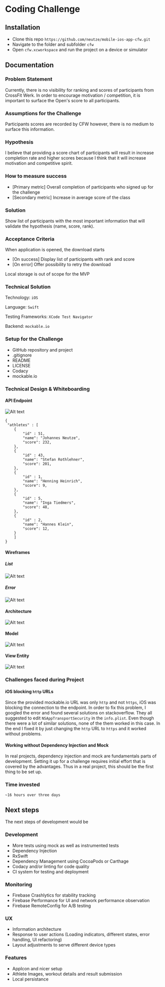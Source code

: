 # Coding Challenge
## Installation
* Clone this repo `https://github.com/neutze/mobile-ios-app-cfw.git`
* Navigate to the folder and subfolder `cfw`
* Open `cfw.xcworkspace` and run the project on a device or simulator
## Documentation
### Problem Statement
Currently, there is no visibility for ranking and scores of participants from CrossFit Werk. In order to encourage motivation / competition, it is important to surface the Open's score to all participants.
### Assumptions for the Challenge
Participants scores are recorded by CFW however, there is no medium to surface this information.
### Hypothesis
I believe that providing a score chart of participants will result in increase completion rate and higher scores because I think that it will increase motivation and competitive spirit.
### How to measure success
* [Primary metric] Overall completion of participants who signed up for the challenge
* [Secondary metric] Increase in average score of the class
### Solution
Show list of participants with the most important information that will validate the hypothesis (name, score, rank).
### Acceptance Criteria
When application is opened, the download starts
* [On success] Display list of participants with rank and score
* [On error] Offer possibility to retry the download

Local storage is out of scope for the MVP
### Technical Solution
Technology: `iOS`

Language: `Swift`

Testing Frameworks: `XCode Test Navigator`

Backend: `mockable.io`
### Setup for the Challenge
* GitHub repository and project
* .gitignore
* README
* LICENSE
* Codacy
* mockable.io
### Technical Design & Whiteboarding
#### API Endpoint
![Alt text](https://github.com/neutze/mobile-ios-app-cfw/blob/master/.whiteboard/api/athletes.png?raw=true "API")

```
{
 "athletes" : [
    {
        "id" : 51,
        "name": "Johannes Neutze",
        "score": 232,
    },
    {
        "id" : 43,
        "name": "Stefan Rothlehner",
        "score": 201,
    },
    {
        "id" : 1,
        "name": "Henning Heinrich",
        "score": 9,
    },
    {
        "id" : 5,
        "name": "Inga Tiedmers",
        "score": 48,
    },
    {
        "id" : 2,
        "name": "Hannes Klein",
        "score": 12,
    }
    ]
}
```
#### Wireframes
##### List
![Alt text](https://github.com/neutze/mobile-ios-app-cfw/blob/master/.whiteboard/wireframes/list.png?raw=true "Wireframe List")
##### Error
![Alt text](https://github.com/neutze/mobile-ios-app-cfw/blob/master/.whiteboard/wireframes/error.png?raw=true "Wireframe Error")
#### Architecture
![Alt text](https://github.com/neutze/mobile-ios-app-cfw/blob/master/.whiteboard/architecture/mvvm.png?raw=true "Architecture")
#### Model
![Alt text](https://github.com/neutze/mobile-ios-app-cfw/blob/master/.whiteboard/model/athlete.png?raw=true "Model")
#### View Entity
![Alt text](https://github.com/neutze/mobile-ios-app-cfw/blob/master/.whiteboard/entity/athlete.png?raw=true "View Entity")
### Challenges faced during Project
#### iOS blocking `http` URLs
Since the provided mockable.io URL was only `http` and not `https`, iOS was blocking the connection to the endpoint. In order to fix this problem, I googled the error and found several solutions on stackoverflow. They all suggested to edit `NSAppTransportSecurity` in the `info.plist`. Even though there were a lot of similar solutions, none of the them worked in this case. In the end I fixed it by just changing the `http` URL to `https` and it worked without problems.
#### Working without Dependency Injection and Mock
In real projects, dependency injection and mock are fundamentals parts of development. Setting it up for a challenge requires initial effort that is covered by the advantages. Thus in a real project, this should be the first thing to be set up.
### Time invested
`~16 hours over three days`
## Next steps
The next steps of development would be
### Development
* More tests using mock as well as instrumented tests
* Dependency Injection
* RxSwift
* Dependency Management using CocoaPods or Carthage
* Codacy and/or linting for code quality
* CI system for testing and deployment
### Monitoring
* Firebase Crashlytics for stability tracking
* Firebase Performance for UI and network performance observation
* Firebase RemoteConfig for A/B testing
### UX
* Information architecture
* Response to user actions (Loading indicators, different states, error handling, UI refactoring)
* Layout adjustments to serve different device types
### Features
* AppIcon and nicer setup
* Athlete Images, workout details and result submission
* Local persistance
